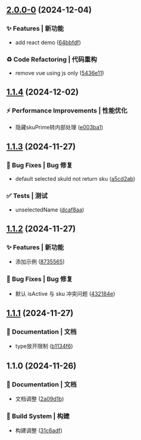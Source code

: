 

## [2.0.0-0](https://github.com/YeMao-Zi/ym-sku/compare/1.1.4...2.0.0-0) (2024-12-04)

### ✨ Features | 新功能

* add react demo ([64bbfdf](https://github.com/YeMao-Zi/ym-sku/commit/64bbfdff4c427e6b9cd2a398e27f1d7b15e1d80d))

### ♻ Code Refactoring | 代码重构

* remove vue  using js only ([5436e11](https://github.com/YeMao-Zi/ym-sku/commit/5436e11e2ca7b973938f67e3e59b1e487c2283fd))

## [1.1.4](https://github.com/YeMao-Zi/ym-sku/compare/1.1.3...1.1.4) (2024-12-02)

### ⚡ Performance Improvements | 性能优化

* 隐藏skuPrime转内部处理 ([e003ba1](https://github.com/YeMao-Zi/ym-sku/commit/e003ba159094f7aca3f9e6cedf3272bf4705969b))

## [1.1.3](https://github.com/YeMao-Zi/ym-sku/compare/1.1.2...1.1.3) (2024-11-27)

### 🐛 Bug Fixes | Bug 修复

* default selected skuId not return sku ([a5cd2ab](https://github.com/YeMao-Zi/ym-sku/commit/a5cd2ab0a93fe4e1442f934f832e99569ce258d6))

### ✅ Tests | 测试

* unselectedName ([dcaf8aa](https://github.com/YeMao-Zi/ym-sku/commit/dcaf8aa1c012ebaf0d6597ec72f5fa6c2574bdeb))

## [1.1.2](https://github.com/YeMao-Zi/ym-sku/compare/1.1.1...1.1.2) (2024-11-27)

### ✨ Features | 新功能

* 添加示例 ([8735565](https://github.com/YeMao-Zi/ym-sku/commit/873556534f9bc889d7873031445e8e3857d40f33))

### 🐛 Bug Fixes | Bug 修复

* 默认 isActive 与 sku 冲突问题 ([432184e](https://github.com/YeMao-Zi/ym-sku/commit/432184e22b30be2bd5a891c3181a10cc79189f00))

## [1.1.1](https://github.com/YeMao-Zi/ym-sku/compare/1.1.0...1.1.1) (2024-11-27)

### 📝 Documentation | 文档

* type放开限制 ([b1134f6](https://github.com/YeMao-Zi/ym-sku/commit/b1134f649d0be296cc2523c6edba5fd0a48c1d1e))

## 1.1.0 (2024-11-26)

### 📝 Documentation | 文档

* 文档调整 ([2a09d1b](https://github.com/YeMao-Zi/ym-sku/commit/2a09d1b10b4604513d312774abd221904ab2b244))

### 👷‍ Build System | 构建

* 构建调整 ([31c6adf](https://github.com/YeMao-Zi/ym-sku/commit/31c6adfd6c17df6c52013206a60a3b8678f9f574))
